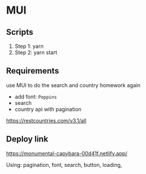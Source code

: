 # MUI

## Scripts

1. Step 1: yarn
1. Step 2: yarn start

## Requirements

use MUI to do the search and country homework again

- add font: `Poppins`
- search
- country api with pagination


https://restcountries.com/v3.1/all

## Deploy link
https://monumental-capybara-00d41f.netlify.app/

Using: 
pagination,
font,
search,
button,
loading,
